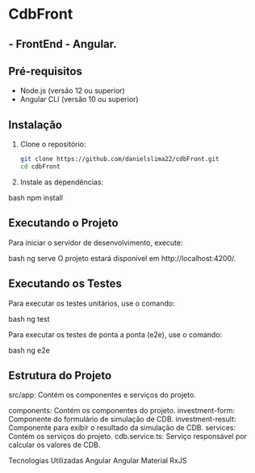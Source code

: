 # CdbFront

## - FrontEnd - Angular. 

## Pré-requisitos

- Node.js (versão 12 ou superior)
- Angular CLI (versão 10 ou superior)

## Instalação

1. Clone o repositório:

   ```bash
   git clone https://github.com/danielslima22/cdbFront.git
   cd cdbFront

2. Instale as dependências:

bash
npm install

## Executando o Projeto
Para iniciar o servidor de desenvolvimento, execute:

bash
ng serve
O projeto estará disponível em http://localhost:4200/.

## Executando os Testes

Para executar os testes unitários, use o comando:

bash
ng test

Para executar os testes de ponta a ponta (e2e), use o comando:

bash
ng e2e

## Estrutura do Projeto

src/app: Contém os componentes e serviços do projeto.

components: Contém os componentes do projeto.
investment-form: Componente do formulário de simulação de CDB.
investment-result: Componente para exibir o resultado da simulação de CDB.
services: Contém os serviços do projeto.
cdb.service.ts: Serviço responsável por calcular os valores de CDB.

Tecnologias Utilizadas
Angular
Angular Material
RxJS
